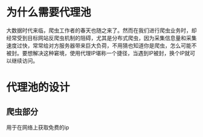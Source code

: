 # 为什么需要代理池
大数据时代来临，爬虫工作者的春天也随之来了。然而在我们进行爬虫业务时，却经常受到目标网站反爬虫机制的阻碍，尤其是分布式爬虫，因为采集信息量和采集速度过快，常常给对方服务器带来巨大负荷，不用猜也知道你是爬虫，怎么可能不被封。要想解决这种窘境，使用代理IP堪称一个捷径，当遇到IP被封，换个IP就可以继续访问。

# 代理池的设计
## 爬虫部分
用于在网络上获取免费的ip
